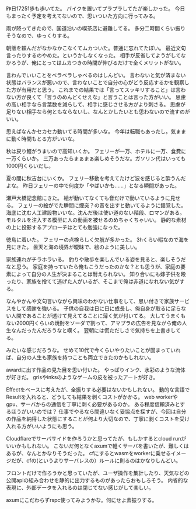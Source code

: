 昨日17251歩も歩いてた。
バイクを置いてプラプラしてたが楽しかった。
今日もまったく予定を考えてないので、思いついた方向に行ってみる。

雨が降ってきたので、国道沿いの喫茶店に避難してる。
多分二時間くらい振りそうなので、ゆっくりする。

朝飯を頼んだがなかなかこなくてムカついた。普通に忘れてたぽい。
最近文句言ったりするのやめた。というかしなくなった。
相手が反省してようがしてなかろうが、俺にとってはムカつきの時間が伸びるだけで全くメリットがない。

言わんでいいことをベラベラしゃべるのはしんどい。
言わないと気が済まない状態はバランスが悪いので、言わないことで自分の心がどう反応するかを観察した方が有用だと思う。
これまでの結果では「言ってスッキリすること」は言わない方が良くて「言うのめんどくせえな」と言うことは言った方がいい。
思慮の高い相手なら言葉数を減らして、相手に感じさせる方がより刺さる。
思慮が足りない相手なら何ともならないし、なんとかしたいとも思わないので流すのがいい。

思えばなんかセカセカ動いてる時間が多いな。
今年は転職もあったし。気ままに動く時間もとる方がいいな。

秋は戻り鰹がうまいので高知いくか。
フェリーが一万、ホテルに一万、食費に一万くらいか。
三万あったらまぁまぁ楽しめそうだな。ガソリン代はいっても1000円くらいだし。

夏の間に秋吉台にいくか。
フェリー移動を考えてたけど波を感じると酔うんだよな。
昨日フェリーの中で何度か「やばいかも……」となる瞬間があった。

瀬戸大橋記念館にきた。
絵が動いてなくても音だけで動いているように見せる。
フェリーの絵がでた瞬間に煙突？の音を出すと動いてるように錯覚した。
海底に沈む人工建設物いいな。沈んだ後は使い道のない階段、ロマンがある。
モルタルを注入する模型に人の動画を被せるのめちゃくちゃいい。
静的な素材の上に投影するアプローチはとても勉強になった。

徳島に着いた。
フェリーの点検らしく欠航が多かった。
3hくらい暇なので海を見にきた。
曇天と海の境界が曖昧で、絵のように美しい。

家族連れがチラホラいる。
釣りや散歩を楽しんでいる姿を見ると、楽しそうだなと思う。
家庭を持っていたら俺もこうだったのかな？とも思うが、家庭の要素によって自分の人生が決まることは耐えられない。
知り合いにも嫁子供を殴ったり、家族を捨てて逃げた人がいるが、そこまで俺は非道になれない気がする。

なんやかんや文句言いながら興味のわかない仕事をして、思い付きで家族サービスをして感謝を強いる。
子供の自我は日に日に成長し、俺自身が取るに足らない人間であることが透けて見えてることに薄く気が付いてる。
大してうまくもない2000円くらいの焼酎をソーダで割って、アマプラの広告を見ながら俺の人生なんだったんだろうなと嘆く。
翌朝には慌ただしさで気持ちを上書きしてる。

みたいな感じだろうな。
せめて10代で今くらいやりたいことが固まっていれば、自分の人生も家族を持つことも両立できたのかもしれない。

awardに出す作品の見た目を思い付いた。
やっぱりインク、水彩のような流体が好きだ。
grisやinksのようなゲームの皮を被ったアートが好き。

Effectをベースに考えたが、全振りする必要はないかもしれない。
動的な言語でResultを入れると、どうしても結果を剥くコストがかかる。
web workerやgpu、サーバからの通信を丁寧に剥く必要があるのか。
ある程度信頼済みとするほうがいいのでは？
仕事でやるなら間違いなく妥協点を探すが、今回は自分の作品を納得した状態にすることが何より大切なので、丁寧に剥くコストを受け入れる方がいいようにも思う。

Cloudflareでサーバサイドを作ろうかと思ってたが、もしかするとcloud runがいいかもしれない。
こないだ何となくaxumで軽くサーバを書いたが、難しくはあるが、なんとかなりそうだった。
cfにするとwasmをworkerに乗せるイメージだが、cfの(というよりサーバレスの）ルールに則るのはかなりしんどい。

フロントだけで作ろうかと思っていたが、ユーザ操作を集計したり、天気などの公開apiの組み合わせを静的に出力するものがあったらおもしろそう。
内省的な表現に、外部データを入れるのは閉じてない感じがして楽しい。

axumにこだわらずrspc使ってみようかな。何にせよ素振りする。
